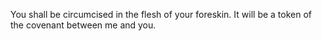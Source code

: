 You shall be circumcised in the flesh of your foreskin. It will be a token of the covenant between me and you.